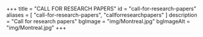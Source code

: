 +++
title = "CALL FOR RESEARCH PAPERS"
id = "call-for-research-papers"
aliases = [
    "call-for-research-papers",
    "callforresearchpapers"
]
description = "Call for research papers"
bgImage = "img/Montreal.jpg"
bgImageAlt = "img/Montreal.jpg"
+++
